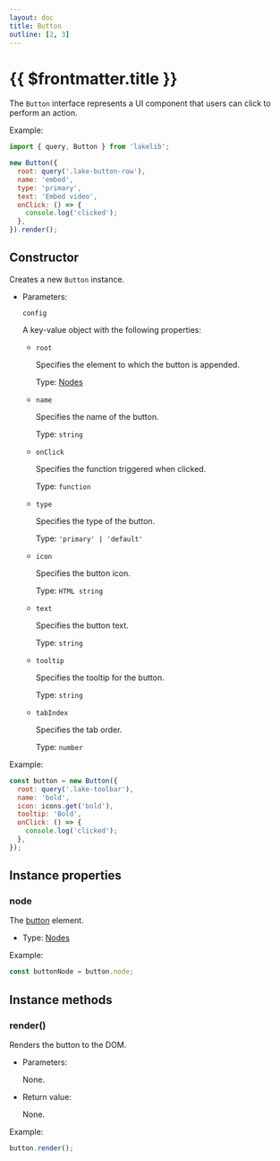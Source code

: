 ```yaml
---
layout: doc
title: Button
outline: [2, 3]
---
```


# {{ $frontmatter.title }}

The `Button` interface represents a UI component that users can click to perform an action.

Example:

```js
import { query, Button } from 'lakelib';

new Button({
  root: query('.lake-button-row'),
  name: 'embed',
  type: 'primary',
  text: 'Embed video',
  onClick: () => {
    console.log('clicked');
  },
}).render();
```


## Constructor

Creates a new `Button` instance.

* Parameters:

  `config`

  A key-value object with the following properties:

  * `root`

    Specifies the element to which the button is appended.

    Type: [Nodes](/reference/nodes.md)

  * `name`

    Specifies the name of the button.

    Type: `string`

  * `onClick`

    Specifies the function triggered when clicked.

    Type: `function`

  * `type` <Badge type="info" text="Optional" />

    Specifies the type of the button.

    Type: `'primary' | 'default'`

  * `icon` <Badge type="info" text="Optional" />

    Specifies the button icon.

    Type: `HTML string`

  * `text` <Badge type="info" text="Optional" />

    Specifies the button text.

    Type: `string`

  * `tooltip` <Badge type="info" text="Optional" />

    Specifies the tooltip for the button.

    Type: `string`

  * `tabIndex` <Badge type="info" text="Optional" />

    Specifies the tab order.

    Type: `number`

Example:

```js
const button = new Button({
  root: query('.lake-toolbar'),
  name: 'bold',
  icon: icons.get('bold'),
  tooltip: 'Bold',
  onClick: () => {
    console.log('clicked');
  },
});
```


## Instance properties

### node <Badge type="info" text="Read only" />

The [button](https://developer.mozilla.org/en-US/docs/Web/HTML/Element/button) element.

* Type: [Nodes](/reference/nodes.md)

Example:

```js
const buttonNode = button.node;
```


## Instance methods

### render()

Renders the button to the DOM.

* Parameters:

  None.

* Return value:

  None.

Example:

```js
button.render();
```
